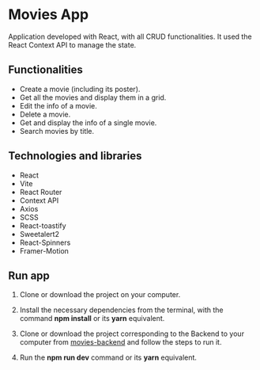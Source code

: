 # Movies App
Application developed with React, with all CRUD functionalities. It used the React Context API to manage the state.

## Functionalities
* Create a movie (including its poster).
* Get all the movies and display them in a grid.
* Edit the info of a movie.
* Delete a movie.
* Get and display the info of a single movie.
* Search movies by title.

## Technologies and libraries
* React
* Vite
* React Router
* Context API
* Axios
* SCSS
* React-toastify
* Sweetalert2
* React-Spinners
* Framer-Motion

## Run app
1. Clone or download the project on your computer.

2. Install the necessary dependencies from the terminal, with the command **npm install** or its **yarn** equivalent.

3. Clone or download the project corresponding to the Backend to your computer from [movies-backend](https://github.com/carloshrod/movies-backend) and follow the steps to run it.

4. Run the **npm run dev** command or its **yarn** equivalent.
